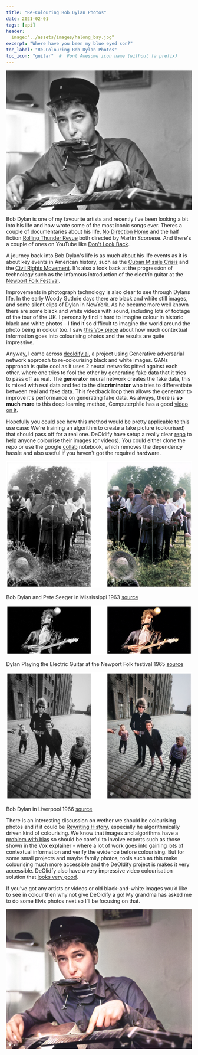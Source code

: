 ```yaml
---
title: "Re-Colouring Bob Dylan Photos"
date: 2021-02-01
tags: [api]
header:
  image:"../assets/images/halong_bay.jpg"
excerpt: "Where have you been my blue eyed son?"
toc_label: "Re-Colouring Bob Dylan Photos"
toc_icon: "guitar"  #  Font Awesome icon name (without fa prefix)
---
```




![bobdylan_cover_comp_orig](../assets/images/bobdylan/bobdylan_cover_comp_orig.jpg)

Bob Dylan is one of my favourite artists and recently i've been looking a bit into his life and how wrote some of the most iconic songs ever. Theres a couple of documentaries about his life, [No Direction Home](https://en.wikipedia.org/wiki/No_Direction_Home) and the half fiction [Rolling Thunder Revue](https://en.wikipedia.org/wiki/Rolling_Thunder_Revue:_A_Bob_Dylan_Story_by_Martin_Scorsese) both directed by Martin Scorsese. And there's a couple of ones on YouTube like [Don't Look Back](https://www.youtube.com/watch?v=-94ydQGO1AA).

A journey back into Bob Dylan's life is as much about his life events as it is about key events in American history, such as the [Cuban Missile Crisis](https://en.wikipedia.org/wiki/A_Hard_Rain%27s_a-Gonna_Fall) and the [Civil Rights Movement](https://en.wikipedia.org/wiki/Only_a_Pawn_in_Their_Game). It's also a look back at the progression of technology such as the infamous introduction of the electric guitar at the [Newport Folk Festival](https://youtu.be/6x608XzG9Hw).

Improvements in photograph technology is also clear to see through Dylans life. In the early Woody Guthrie days there are black and white still images, and some silent clips of Dylan in NewYork. As he became more well known there are some black and white videos with sound, including lots of footage of the tour of the UK.   I personally find it hard to imagine colour in historic black and white photos - I find it so difficult to imagine the world around the photo being in colour too. I saw [this Vox piece](https://www.youtube.com/watch?v=vubuBrcAwtY) about how much contextual information goes into colourising photos and the results are quite impressive.

Anyway, I came across [deoldify.ai](https://deoldify.ai), a project using Generative adversarial network approach to re-colourising black and white images. GANs approach is quite cool as it uses 2 neural networks pitted against each other, where one tries to fool the other by generating fake data that it tries to pass off as real. The **generator** neural network creates the fake data, this is mixed with real data and fed to the **discriminator** who tries to differentiate between real and fake data. This feedback loop then allows the generator to improve it's performance on generating fake data. As always, there is **so much more** to this deep learning method, Computerphile has a good [video on it](https://youtu.be/Sw9r8CL98N0). 

Hopefully you could see how this method would be pretty applicable to this use case: We're training an algorithm to create a fake picture (colourised) that should pass off for a real one. DeOldify have setup a really clear [repo](https://github.com/jantic/DeOldify#about-deoldify) to help anyone colourise their images (or videos). You could either clone the repo or use the google [collab](https://colab.research.google.com/github/jantic/DeOldify/blob/master/ImageColorizerColab.ipynb) notebook, which removes the dependency hassle and also useful if you haven't got the required hardware.

![bobdylan_mississippi](../assets/images/bobdylan/bobdylan_mississippi.png)

Bob Dylan and Pete Seeger in Mississippi 1963 [source](https://i.pinimg.com/originals/97/b8/bc/97b8bc918ef4c32ccbc9eb3e57d9a3f1.jpg)

![bobdylan_infam_compare](../assets/images/bobdylan/bobdylan_infam_compare.png)

Dylan Playing the Electric Guitar at the Newport Folk festival 1965 [source](https://media.npr.org/assets/img/2015/07/21/26_dge_wide-0de020d2a762b70974171405e89afc977be9522a.jpg?s=1400)

![bobdylan_liverpool](../assets/images/bobdylan/bobdylan_liverpool.png)

Bob Dylan in Liverpool 1966 [source](https://www.morrisonhotelgallery.com/photographs/bIjAIO/Bob-Dylan-Liverpool-England-1966)

There is an interesting discussion on wether we should be colourising photos and if it could be [Rewriting History](https://paleofuture.gizmodo.com/are-colorized-photos-rewriting-history-1579276696), especially he algorithmically driven kind of colourising. We know that images and algorithms have a [problem with bias](https://www.bbc.com/news/technology-54234822) so should be careful to involve experts such as those shown in the Vox explainer - where a lot of work goes into gaining lots of contextual information and verify the evidence before colourising. But for some small projects and maybe family photos, tools such as this make colourising much more accessible and the DeOldify project is makes it very accessible. DeOlidfy also have a very impressive video colourisation solution that [looks very good](https://youtu.be/o8dzxh7Ybqw). 

If you’ve got any artists or videos or old black-and-white images you’d like to see in colour then why not give DeOldify a go!  My grandma has asked me to do some Elvis photos next so I’ll be focusing on that.

![bobdylan_cover_comp](../assets/images/bobdylan/bobdylan_cover.png)